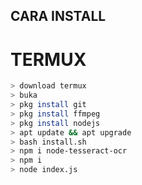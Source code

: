 

## CARA INSTALL
# TERMUX
```bash
> download termux
> buka
> pkg install git
> pkg install ffmpeg
> pkg install nodejs
> apt update && apt upgrade
> bash install.sh
> npm i node-tesseract-ocr
> npm i
> node index.js
```

